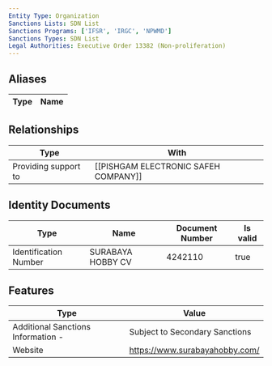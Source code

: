 ```yaml
---
Entity Type: Organization
Sanctions Lists: SDN List
Sanctions Programs: ['IFSR', 'IRGC', 'NPWMD']
Sanctions Types: SDN List
Legal Authorities: Executive Order 13382 (Non-proliferation)
---
```


## Aliases
| Type  | Name      | 
|-------|-----------|

## Relationships
| Type  | With      | 
|-------|-----------|
| Providing support to | [[PISHGAM ELECTRONIC SAFEH COMPANY]] |

## Identity Documents
| Type  | Name      | Document Number | Is valid |
|-------|-----------|-----------------|----------|
| Identification Number | SURABAYA HOBBY CV | 4242110 | true |

## Features
| Type  | Value      |
|-------|------------|
| Additional Sanctions Information - | Subject to Secondary Sanctions |
| Website | https://www.surabayahobby.com/ |
